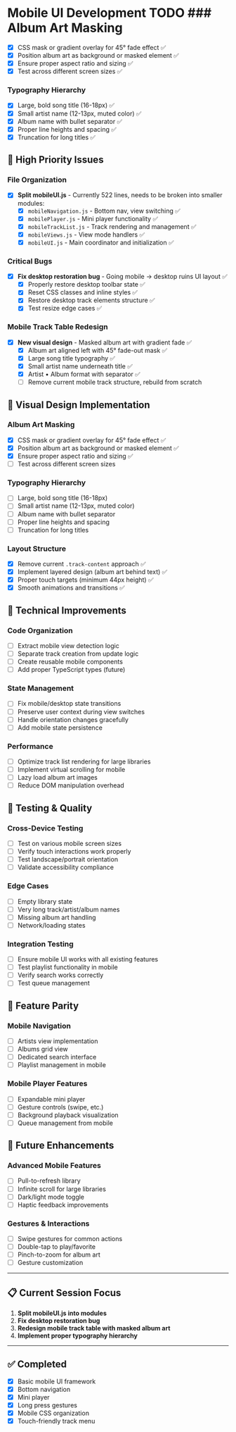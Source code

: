 # Mobile UI Development TODO ### Album Art Masking
- [x] CSS mask or gradient overlay for 45° fade effect ✅
- [x] Position album art as background or masked element ✅
- [x] Ensure proper aspect ratio and sizing ✅
- [x] Test across different screen sizes ✅

### Typography Hierarchy
- [x] Large, bold song title (16-18px) ✅
- [x] Small artist name (12-13px, muted color) ✅
- [x] Album name with bullet separator ✅
- [x] Proper line heights and spacing ✅
- [x] Truncation for long titles ✅
## 🚨 High Priority Issues

### File Organization
- [x] **Split mobileUI.js** - Currently 522 lines, needs to be broken into smaller modules:
  - [x] `mobileNavigation.js` - Bottom nav, view switching ✅
  - [x] `mobilePlayer.js` - Mini player functionality ✅
  - [x] `mobileTrackList.js` - Track rendering and management ✅
  - [x] `mobileViews.js` - View mode handlers ✅
  - [x] `mobileUI.js` - Main coordinator and initialization ✅

### Critical Bugs
- [x] **Fix desktop restoration bug** - Going mobile → desktop ruins UI layout ✅
  - [x] Properly restore desktop toolbar state ✅
  - [x] Reset CSS classes and inline styles ✅
  - [x] Restore desktop track elements structure ✅
  - [x] Test resize edge cases ✅

### Mobile Track Table Redesign
- [x] **New visual design** - Masked album art with gradient fade ✅
  - [x] Album art aligned left with 45° fade-out mask ✅
  - [x] Large song title typography ✅
  - [x] Small artist name underneath title ✅
  - [x] Artist • Album format with separator ✅
  - [ ] Remove current mobile track structure, rebuild from scratch

## 🎨 Visual Design Implementation

### Album Art Masking
- [x] CSS mask or gradient overlay for 45° fade effect ✅
- [x] Position album art as background or masked element ✅
- [x] Ensure proper aspect ratio and sizing ✅
- [ ] Test across different screen sizes

### Typography Hierarchy
- [ ] Large, bold song title (16-18px)
- [ ] Small artist name (12-13px, muted color)
- [ ] Album name with bullet separator
- [ ] Proper line heights and spacing
- [ ] Truncation for long titles

### Layout Structure
- [x] Remove current `.track-content` approach ✅
- [x] Implement layered design (album art behind text) ✅
- [x] Proper touch targets (minimum 44px height) ✅
- [x] Smooth animations and transitions ✅

## 🔧 Technical Improvements

### Code Organization
- [ ] Extract mobile view detection logic
- [ ] Separate track creation from update logic
- [ ] Create reusable mobile components
- [ ] Add proper TypeScript types (future)

### State Management
- [ ] Fix mobile/desktop state transitions
- [ ] Preserve user context during view switches
- [ ] Handle orientation changes gracefully
- [ ] Add mobile state persistence

### Performance
- [ ] Optimize track list rendering for large libraries
- [ ] Implement virtual scrolling for mobile
- [ ] Lazy load album art images
- [ ] Reduce DOM manipulation overhead

## 🧪 Testing & Quality

### Cross-Device Testing
- [ ] Test on various mobile screen sizes
- [ ] Verify touch interactions work properly
- [ ] Test landscape/portrait orientation
- [ ] Validate accessibility compliance

### Edge Cases
- [ ] Empty library state
- [ ] Very long track/artist/album names
- [ ] Missing album art handling
- [ ] Network/loading states

### Integration Testing
- [ ] Ensure mobile UI works with all existing features
- [ ] Test playlist functionality in mobile
- [ ] Verify search works correctly
- [ ] Test queue management

## 📱 Feature Parity

### Mobile Navigation
- [ ] Artists view implementation
- [ ] Albums grid view
- [ ] Dedicated search interface
- [ ] Playlist management in mobile

### Mobile Player Features
- [ ] Expandable mini player
- [ ] Gesture controls (swipe, etc.)
- [ ] Background playback visualization
- [ ] Queue management from mobile

## 🚀 Future Enhancements

### Advanced Mobile Features
- [ ] Pull-to-refresh library
- [ ] Infinite scroll for large libraries
- [ ] Dark/light mode toggle
- [ ] Haptic feedback improvements

### Gestures & Interactions
- [ ] Swipe gestures for common actions
- [ ] Double-tap to play/favorite
- [ ] Pinch-to-zoom for album art
- [ ] Gesture customization

---

## 📋 Current Session Focus

1. **Split mobileUI.js into modules**
2. **Fix desktop restoration bug** 
3. **Redesign mobile track table with masked album art**
4. **Implement proper typography hierarchy**

---

## ✅ Completed
- [x] Basic mobile UI framework
- [x] Bottom navigation
- [x] Mini player
- [x] Long press gestures
- [x] Mobile CSS organization
- [x] Touch-friendly track menu
